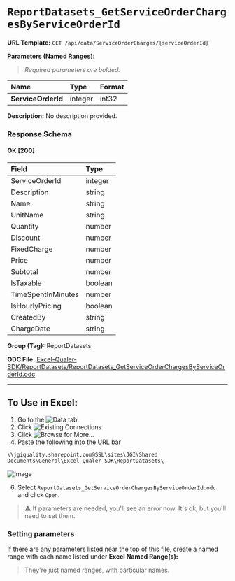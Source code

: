 # `ReportDatasets_GetServiceOrderChargesByServiceOrderId`
> 

**URL Template:**
`GET /api/data/ServiceOrderCharges/{serviceOrderId}`

**Parameters (Named Ranges):**

> *Required parameters are bolded.*

| Name               | Type    | Format   |
|:-------------------|:--------|:---------|
| **ServiceOrderId** | integer | int32    |

**Description:**
No description provided.

### Response Schema

#### OK [200]

| Field              | Type    |
|:-------------------|:--------|
| ServiceOrderId     | integer |
| Description        | string  |
| Name               | string  |
| UnitName           | string  |
| Quantity           | number  |
| Discount           | number  |
| FixedCharge        | number  |
| Price              | number  |
| Subtotal           | number  |
| IsTaxable          | boolean |
| TimeSpentInMinutes | number  |
| IsHourlyPricing    | boolean |
| CreatedBy          | string  |
| ChargeDate         | string  |

**Group (Tag):**
ReportDatasets

**ODC File:**
[Excel-Qualer-SDK/ReportDatasets/ReportDatasets_GetServiceOrderChargesByServiceOrderId.odc](https://github.com/Johnson-Gage-Inspection-Inc/qualer-sdk-odc/blob/main/Excel-Qualer-SDK/ReportDatasets/ReportDatasets_GetServiceOrderChargesByServiceOrderId.odc)

---

To Use in Excel:
---

1. Go to the ![`Data`](https://github.com/user-attachments/assets/da437a70-57b3-4c5b-bb01-4910ece19ed1)
 tab.
3. Click ![Existing Connections](https://github.com/user-attachments/assets/a2f1ed67-b2e0-4c23-ac90-68c870e60289)
4. Click ![`Browse for More...`](https://github.com/user-attachments/assets/8e698494-6865-41e7-b6fa-043aea81809a)
5. Paste the following into the URL bar
```
\\jgiquality.sharepoint.com@SSL\sites\JGI\Shared Documents\General\Excel-Qualer-SDK\ReportDatasets\
```

![image](https://github.com/user-attachments/assets/1e1a8d87-0377-446d-aaf5-d78562991db3)

6. Select `ReportDatasets_GetServiceOrderChargesByServiceOrderId.odc` and click `Open`.

> ⚠️ If parameters are needed, you'll see an error now. It's ok, but you'll need to set them.

### Setting parameters
If there are any parameters listed near the top of this file, create a named range with each name listed under **Excel Named Range(s):**
> They're just named ranges, with particular names.
